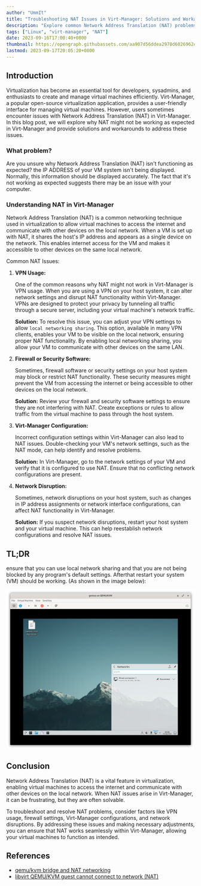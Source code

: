 ```yaml
---
author: "UmmIt"
title: "Troubleshooting NAT Issues in Virt-Manager: Solutions and Workarounds"
description: "Explore common Network Address Translation (NAT) problems in Virt-Manager and learn how to resolve them with helpful solutions and workarounds."
tags: ["Linux", "virt-manager", "NAT"]
date: 2023-09-16T17:00:40+0800
thumbnail: https://opengraph.githubassets.com/aa907d56ddea2970d6026962c3ac12bccbcfb51c439680bb0fff8112684f1e26/virt-manager/virt-manager
lastmod: 2023-09-17T20:05:20+0800
---
```


## Introduction

Virtualization has become an essential tool for developers, sysadmins, and enthusiasts to create and manage virtual machines efficiently. Virt-Manager, a popular open-source virtualization application, provides a user-friendly interface for managing virtual machines. However, users sometimes encounter issues with Network Address Translation (NAT) in Virt-Manager. In this blog post, we will explore why NAT might not be working as expected in Virt-Manager and provide solutions and workarounds to address these issues.

### What problem?

Are you unsure why Network Address Translation (NAT) isn't functioning as expected? the IP ADDRESS of your VM system  isn't being displayed. Normally, this information should be displayed accurately. The fact that it's not working as expected suggests there may be an issue with your computer.

### Understanding NAT in Virt-Manager

Network Address Translation (NAT) is a common networking technique used in virtualization to allow virtual machines to access the internet and communicate with other devices on the local network. When a VM is set up with NAT, it shares the host's IP address and appears as a single device on the network. This enables internet access for the VM and makes it accessible to other devices on the same local network.

Common NAT Issues:

1. **VPN Usage:**
   
   One of the common reasons why NAT might not work in Virt-Manager is VPN usage. When you are using a VPN on your host system, it can alter network settings and disrupt NAT functionality within Virt-Manager. VPNs are designed to protect your privacy by tunneling all traffic through a secure server, including your virtual machine's network traffic.

   **Solution:** To resolve this issue, you can adjust your VPN settings to allow `local networking sharing`. This option, available in many VPN clients, enables your VM to be visible on the local network, ensuring proper NAT functionality. By enabling local networking sharing, you allow your VM to communicate with other devices on the same LAN.

2. **Firewall or Security Software:**

   Sometimes, firewall software or security settings on your host system may block or restrict NAT functionality. These security measures might prevent the VM from accessing the internet or being accessible to other devices on the local network.

   **Solution:** Review your firewall and security software settings to ensure they are not interfering with NAT. Create exceptions or rules to allow traffic from the virtual machine to pass through the host system.

3. **Virt-Manager Configuration:**

   Incorrect configuration settings within Virt-Manager can also lead to NAT issues. Double-checking your VM's network settings, such as the NAT mode, can help identify and resolve problems.

   **Solution:** In Virt-Manager, go to the network settings of your VM and verify that it is configured to use NAT. Ensure that no conflicting network configurations are present.

4. **Network Disruption:**

   Sometimes, network disruptions on your host system, such as changes in IP address assignments or network interface configurations, can affect NAT functionality in Virt-Manager.

   **Solution:** If you suspect network disruptions, restart your host system and your virtual machine. This can help reestablish network configurations and resolve NAT issues.

## TL;DR

ensure that you can use local network sharing and that you are not being blocked by any program's default settings. Afterthat restart your system (VM) should be working. (As shown in the image below):

![done](./done.png)

## Conclusion

Network Address Translation (NAT) is a vital feature in virtualization, enabling virtual machines to access the internet and communicate with other devices on the local network. When NAT issues arise in Virt-Manager, it can be frustrating, but they are often solvable.

To troubleshoot and resolve NAT problems, consider factors like VPN usage, firewall settings, Virt-Manager configurations, and network disruptions. By addressing these issues and making necessary adjustments, you can ensure that NAT works seamlessly within Virt-Manager, allowing your virtual machines to function as intended.

## References

- [qemu/kvm bridge and NAT networking](https://onion.tube/watch?v=DYpaX4BnNlg)
- [libvirt QEMU/KVM guest cannot connect to network (NAT)](https://unix.stackexchange.com/questions/696940/libvirt-qemu-kvm-guest-cannot-connect-to-network-nat)